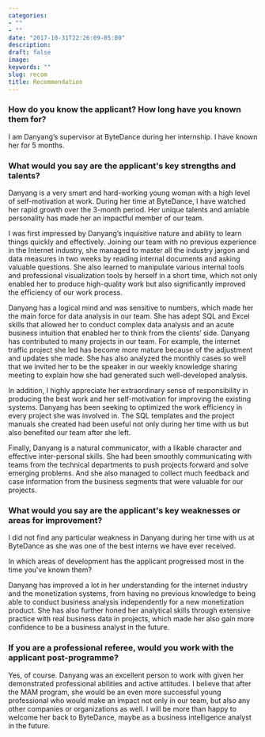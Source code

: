 ```yaml
---
categories:
- ""
- ""
date: "2017-10-31T22:26:09-05:00"
description: 
draft: false
image: 
keywords: ""
slug: recom
title: Recommendation
---
```


### How do you know the applicant? How long have you known them for?

I am Danyang’s supervisor at ByteDance during her internship. I have known her for 5 months. 

### What would you say are the applicant's key strengths and talents?

Danyang is a very smart and hard-working young woman with a high level of self-motivation at work. During her time at ByteDance, I have watched her rapid growth over the 3-month period. Her unique talents and amiable personality has made her an impactful member of our team. 

I was first impressed by Danyang’s inquisitive nature and ability to learn things quickly and effectively. Joining our team with no previous experience in the Internet industry, she managed to master all the industry jargon and data measures in two weeks by reading internal documents and asking valuable questions. She also learned to manipulate various internal tools and professional visualization tools by herself in a short time, which not only enabled her to produce high-quality work but also significantly improved the efficiency of our work process. 

Danyang has a logical mind and was sensitive to numbers, which made her the main force for data analysis in our team. She has adept SQL and Excel skills that allowed her to conduct complex data analysis and an acute business intuition that enabled her to think from the clients’ side. Danyang has contributed to many projects in our team. For example, the internet traffic project she led has become more mature because of the adjustment and updates she made. She has also analyzed the monthly cases so well that we invited her to be the speaker in our weekly knowledge sharing meeting to explain how she had generated such well-developed analysis. 

In addition, I highly appreciate her extraordinary sense of responsibility in producing the best work and her self-motivation for improving the existing systems. Danyang has been seeking to optimized the work efficiency in every project she was involved in. The SQL templates and the project manuals she created had been useful not only during her time with us but also benefited our team after she left. 

Finally, Danyang is a natural communicator, with a likable character and effective inter-personal skills. She had been smoothly communicating with teams from the technical departments to push projects forward and solve emerging problems. And she also managed to collect much feedback and case information from the business segments that were valuable for our projects. 

### What would you say are the applicant's key weaknesses or areas for improvement?

I did not find any particular weakness in Danyang during her time with us at ByteDance as she was one of the best interns we have ever received. 

In which areas of development has the applicant progressed most in the time you've known them?

Danyang has improved a lot in her understanding for the internet industry and the monetization systems, from having no previous knowledge to being able to conduct business analysis independently for a new monetization product. She has also further honed her analytical skills through extensive practice with real business data in projects, which made her also gain more confidence to be a business analyst in the future. 

### If you are a professional referee, would you work with the applicant post-programme?

Yes, of course. Danyang was an excellent person to work with given her demonstrated professional abilities and active attitudes. I believe that after the MAM program, she would be an even more successful young professional who would make an impact not only in our team, but also any other companies or organizations as well. I will be more than happy to welcome her back to ByteDance, maybe as a business intelligence analyst in the future. 

